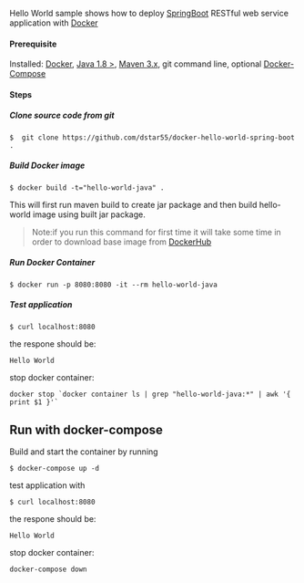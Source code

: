 Hello World sample shows how to deploy [SpringBoot](http://projects.spring.io/spring-boot/) RESTful web service application with [Docker](https://www.docker.com/)

#### Prerequisite

Installed: [Docker](https://www.docker.com/), [Java 1.8 >](https://www.oracle.com/technetwork/java/javase/overview/index.html), [Maven 3.x](https://maven.apache.org/install.html), git command line, optional [Docker-Compose](https://docs.docker.com/compose/install/)

#### Steps

##### Clone source code from git
```
$  git clone https://github.com/dstar55/docker-hello-world-spring-boot .
```

##### Build Docker image
```
$ docker build -t="hello-world-java" .
```
This will first run maven build to create jar package and then build hello-world image using built jar package.

>Note:if you run this command for first time it will take some time in order to download base image from [DockerHub](https://hub.docker.com/)

##### Run Docker Container
```
$ docker run -p 8080:8080 -it --rm hello-world-java
```

##### Test application

```
$ curl localhost:8080
```

the respone should be:
```
Hello World
```

stop docker container:
```
docker stop `docker container ls | grep "hello-world-java:*" | awk '{ print $1 }'`
```

## Run with docker-compose 

Build and start the container by running 

```
$ docker-compose up -d 
```

test application with 

```
$ curl localhost:8080
```

the respone should be:
```
Hello World
```

stop docker container:
```
docker-compose down
```
